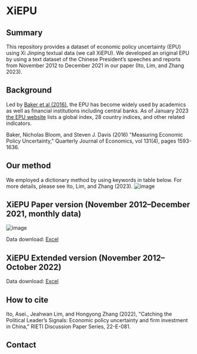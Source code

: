 # XiEPU
## Summary
This repository provides a dataset of economic policy uncertainty (EPU) using Xi Jinping textual data (we call XiEPU). We developed an original EPU by using a text dataset of the Chinese President’s speeches and reports from November 2012 to December 2021 in our paper (Ito, Lim, and Zhang 2023).

## Background
 Led by [Baker et al (2016)](https://academic.oup.com/qje/article/131/4/1593/2468873), the EPU has become widely used by academics as well as financial institutions including central banks. As of January 2023 [the EPU website](https://www.policyuncertainty.com/) lists a global index, 28 country indices, and other related indicators.
 
Baker, Nicholas Bloom, and Steven J. Davis (2016) "Measuring Economic Policy Uncertainty," Quarterly Journal of Economics, vol 131(4), pages 1593-1636.
 
## Our method
We employed a dictionary method by using keywords in table below. For more details, please see Ito, Lim, and Zhang (2023). 
![image](https://user-images.githubusercontent.com/63130024/211631099-1b43054b-58db-4d8a-b186-d4111ca6b328.png)

## XiEPU Paper version (November 2012–December 2021, monthly data)
![image](https://user-images.githubusercontent.com/63130024/211631172-5a4b5b18-0419-4944-8125-c853963b3fff.png)

Data download: [Excel]()

## XiEPU Extended version (November 2012–October 2022)

Data download: [Excel]()

## How to cite
Ito, Asei., Jeahwan Lim, and Hongyong Zhang (2022), "Catching the Political Leader’s Signals: Economic policy uncertainty and firm investment in China," RIETI Discussion Paper Series, 22-E-081.

## Contact

